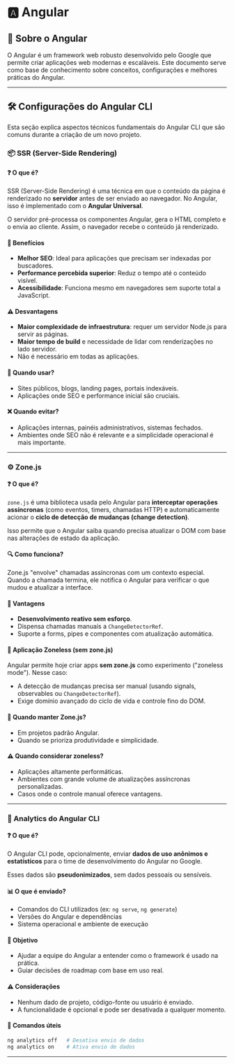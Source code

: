# 🅰️ Angular

## 📖 Sobre o Angular

O Angular é um framework web robusto desenvolvido pelo Google que permite criar aplicações web modernas e escaláveis. Este documento serve como base de conhecimento sobre conceitos, configurações e melhores práticas do Angular.

---

## 🛠️ Configurações do Angular CLI

Esta seção explica aspectos técnicos fundamentais do Angular CLI que são comuns durante a criação de um novo projeto.

### 📦 SSR (Server-Side Rendering)

#### ❓ O que é?

SSR (Server-Side Rendering) é uma técnica em que o conteúdo da página é renderizado no **servidor** antes de ser enviado ao navegador. No Angular, isso é implementado com o **Angular Universal**.

O servidor pré-processa os componentes Angular, gera o HTML completo e o envia ao cliente. Assim, o navegador recebe o conteúdo já renderizado.

#### 🎁 Benefícios

- **Melhor SEO**: Ideal para aplicações que precisam ser indexadas por buscadores.
- **Performance percebida superior**: Reduz o tempo até o conteúdo visível.
- **Acessibilidade**: Funciona mesmo em navegadores sem suporte total a JavaScript.

#### ⚠️ Desvantagens

- **Maior complexidade de infraestrutura**: requer um servidor Node.js para servir as páginas.
- **Maior tempo de build** e necessidade de lidar com renderizações no lado servidor.
- Não é necessário em todas as aplicações.

#### 📌 Quando usar?

- Sites públicos, blogs, landing pages, portais indexáveis.
- Aplicações onde SEO e performance inicial são cruciais.

#### ❌ Quando evitar?

- Aplicações internas, painéis administrativos, sistemas fechados.
- Ambientes onde SEO não é relevante e a simplicidade operacional é mais importante.

---

### ⚙️ Zone.js

#### ❓ O que é?

`zone.js` é uma biblioteca usada pelo Angular para **interceptar operações assíncronas** (como eventos, timers, chamadas HTTP) e automaticamente acionar o **ciclo de detecção de mudanças (change detection)**.

Isso permite que o Angular saiba quando precisa atualizar o DOM com base nas alterações de estado da aplicação.

#### 🔍 Como funciona?

Zone.js "envolve" chamadas assíncronas com um contexto especial. Quando a chamada termina, ele notifica o Angular para verificar o que mudou e atualizar a interface.

#### 🎁 Vantagens

- **Desenvolvimento reativo sem esforço**.
- Dispensa chamadas manuais a `ChangeDetectorRef`.
- Suporte a forms, pipes e componentes com atualização automática.

#### 🧪 Aplicação Zoneless (sem zone.js)

Angular permite hoje criar apps **sem zone.js** como experimento ("zoneless mode"). Nesse caso:

- A detecção de mudanças precisa ser manual (usando signals, observables ou `ChangeDetectorRef`).
- Exige domínio avançado do ciclo de vida e controle fino do DOM.

#### 📌 Quando manter Zone.js?

- Em projetos padrão Angular.
- Quando se prioriza produtividade e simplicidade.

#### ⚠️ Quando considerar zoneless?

- Aplicações altamente performáticas.
- Ambientes com grande volume de atualizações assíncronas personalizadas.
- Casos onde o controle manual oferece vantagens.

---

### 🔐 Analytics do Angular CLI

#### ❓ O que é?

O Angular CLI pode, opcionalmente, enviar **dados de uso anônimos e estatísticos** para o time de desenvolvimento do Angular no Google.

Esses dados são **pseudonimizados**, sem dados pessoais ou sensíveis.

#### 📊 O que é enviado?

- Comandos do CLI utilizados (ex: `ng serve`, `ng generate`)
- Versões do Angular e dependências
- Sistema operacional e ambiente de execução

#### 🎯 Objetivo

- Ajudar a equipe do Angular a entender como o framework é usado na prática.
- Guiar decisões de roadmap com base em uso real.

#### ⚠️ Considerações

- Nenhum dado de projeto, código-fonte ou usuário é enviado.
- A funcionalidade é opcional e pode ser desativada a qualquer momento.

#### 🔧 Comandos úteis

```bash
ng analytics off   # Desativa envio de dados
ng analytics on    # Ativa envio de dados
```

---